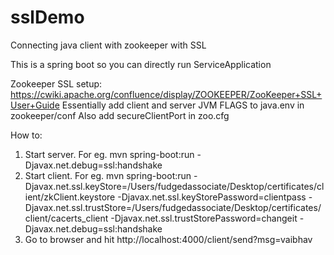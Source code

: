 # sslDemo
Connecting java client with zookeeper with SSL


This is a spring boot so you can directly run ServiceApplication


Zookeeper SSL setup:
https://cwiki.apache.org/confluence/display/ZOOKEEPER/ZooKeeper+SSL+User+Guide
Essentially add client and server JVM FLAGS to java.env in zookeeper/conf
Also add secureClientPort in zoo.cfg


How to:
1. Start server. 
For eg.  mvn spring-boot:run -Djavax.net.debug=ssl:handshake
2. Start client. For eg. mvn spring-boot:run 
-Djavax.net.ssl.keyStore=/Users/fudgedassociate/Desktop/certificates/client/zkClient.keystore
-Djavax.net.ssl.keyStorePassword=clientpass 
-Djavax.net.ssl.trustStore=/Users/fudgedassociate/Desktop/certificates/client/cacerts_client
-Djavax.net.ssl.trustStorePassword=changeit
-Djavax.net.debug=ssl:handshake
3. Go to browser and hit http://localhost:4000/client/send?msg=vaibhav